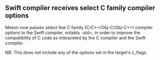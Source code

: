 ## Swift compiler receives select C family compiler options

Meson now passes select few C family (C/C++/Obj-C/Obj-C++) compiler
options to the Swift compiler, notably *-std=*, in order to improve
the compatibility of C code as interpreted by the C compiler and the
Swift compiler.

NB: This does not include any of the options set in the target's
c_flags.
